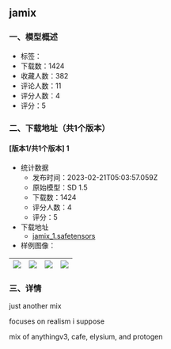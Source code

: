 ## jamix
### 一、模型概述

- 标签：
- 下载数：1424
- 收藏人数：382
- 评论人数：11
- 评分人数：4
- 评分：5

### 二、下载地址（共1个版本）

#### [版本1/共1个版本] 1

- 统计数据
  - 发布时间：2023-02-21T05:03:57.059Z
  - 原始模型：SD 1.5
  - 下载数：1424
  - 评分人数：4
  - 评分：5
- 下载地址
  - [jamix_1.safetensors](https://civitai.com/api/download/models/4133)
- 样例图像：

| <img src="https://image.civitai.com/xG1nkqKTMzGDvpLrqFT7WA/9e13c266-78cb-4df6-398a-201d9ca3ab00/width=450/26429.jpeg" /> | <img src="https://image.civitai.com/xG1nkqKTMzGDvpLrqFT7WA/e9885e1c-3c23-4a9b-7431-52e8e0067700/width=450/26428.jpeg" /> | <img src="https://image.civitai.com/xG1nkqKTMzGDvpLrqFT7WA/ab606739-1867-4d97-3dcc-6d49ca444700/width=450/26427.jpeg" /> | <img src="https://image.civitai.com/xG1nkqKTMzGDvpLrqFT7WA/58e5bcf1-0064-4fa8-1ed5-c3fea347be00/width=450/26426.jpeg" /> |
| ---- | ---- | ---- | ---- |


### 三、详情
<p>just another mix</p><p>focuses on realism i suppose</p><p>mix of anythingv3, cafe, elysium, and protogen</p>
